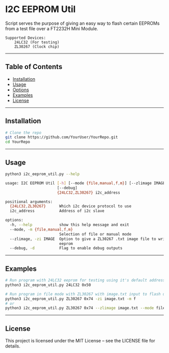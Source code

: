 # I2C EEPROM Util

Script serves the purpose of giving an easy way to flash certain EEPROMs from a test file over a FT2232H Mini Module.
```
Supported Devices:
    24LC32 (For testing)
    ZL30267 (Clock chip)
```

---
## Table of Contents

- [Installation](#installation)  
- [Usage](#usage)  
- [Options](#options)  
- [Examples](#examples)  
- [License](#license)

---
## Installation

```bash
# Clone the repo
git clone https://github.com/YourUser/YourRepo.git
cd YourRepo
```

---
## Usage

```bash
python3 i2c_eeprom_util.py --help

usage: I2C EEPROM Util [-h] [--mode {file,manual,f,m}] [--zlimage IMAGE]
                       [--debug]
                       {24LC32,ZL30267} i2c_address

positional arguments:
  {24LC32,ZL30267}      Which i2c device protocol to use
  i2c_address           Address of i2c slave

options:
  -h, --help            show this help message and exit
  --mode, -m {file,manual,f,m}
                        Selection of file or manual mode
  --zlimage, -zi IMAGE  Option to give a ZL30267 .txt image file to write to
                        eeprom
  --debug, -d           Flag to enable debug outputs
```

---
## Examples

```bash
# Run program with 24LC32 eeprom for testing using it's default address of 0x50 (Changes depending on A2, A1, and A0)
python3 i2c_eeprom_util.py 24LC32 0x50

# Run program in file mode with ZL30267 with image.txt input to flash using it's default address of 0x74 (Changes depending on IC0, and IC1)
python3 i2c_eeprom_util.py ZL30267 0x74 -zi image.txt -m f
# or
python3 i2c_eeprom_util.py ZL30267 0x74 --zlimage image.txt --mode file
```

---
## License
This project is licensed under the MIT License – see the LICENSE file for details.
